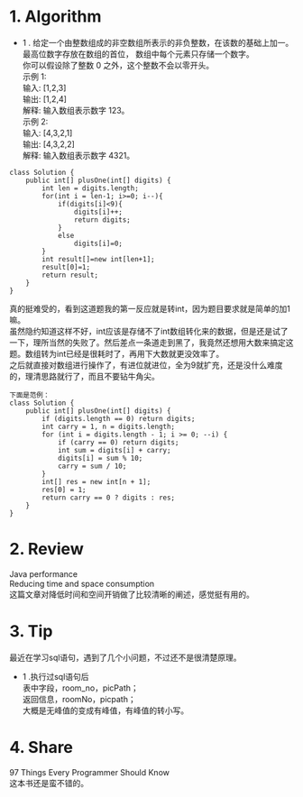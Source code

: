 # 1. Algorithm

- 1 . 
给定一个由整数组成的非空数组所表示的非负整数，在该数的基础上加一。  
最高位数字存放在数组的首位， 数组中每个元素只存储一个数字。  
你可以假设除了整数 0 之外，这个整数不会以零开头。  
示例 1:  
输入: [1,2,3]  
输出: [1,2,4]  
解释: 输入数组表示数字 123。  
示例 2:  
输入: [4,3,2,1]  
输出: [4,3,2,2]  
解释: 输入数组表示数字 4321。  

```
class Solution {  
    public int[] plusOne(int[] digits) {  
        int len = digits.length;  
        for(int i = len-1; i>=0; i--){  
            if(digits[i]<9){  
                digits[i]++;  
                return digits;  
            }  
            else  
                digits[i]=0;  
        }  
        int result[]=new int[len+1];  
        result[0]=1;  
        return result;  
    }  
}  
```
真的挺难受的，看到这道题我的第一反应就是转int，因为题目要求就是简单的加1嘛。  
虽然隐约知道这样不好，int应该是存储不了int数组转化来的数据，但是还是试了一下，理所当然的失败了。然后差点一条道走到黑了，我竟然还想用大数来搞定这题。数组转为int已经是很耗时了，再用下大数就更没效率了。  
之后就直接对数组进行操作了，有进位就进位，全为9就扩充，还是没什么难度的，理清思路就行了，而且不要钻牛角尖。  

```
下面是范例：
class Solution {  
    public int[] plusOne(int[] digits) {  
        if (digits.length == 0) return digits;  
        int carry = 1, n = digits.length;  
        for (int i = digits.length - 1; i >= 0; --i) {  
            if (carry == 0) return digits;  
            int sum = digits[i] + carry;  
            digits[i] = sum % 10;  
            carry = sum / 10;  
        }  
        int[] res = new int[n + 1];  
        res[0] = 1;  
        return carry == 0 ? digits : res;  
    }  
}
```
# 2. Review
Java performance  
Reducing time and space consumption  
这篇文章对降低时间和空间开销做了比较清晰的阐述，感觉挺有用的。  
# 3. Tip
最近在学习sql语句，遇到了几个小问题，不过还不是很清楚原理。    
- 1 .执行过sql语句后  
表中字段，room_no，picPath；  
返回信息，roomNo，picpath；  
大概是无峰值的变成有峰值，有峰值的转小写。  
# 4. Share
97 Things Every Programmer Should Know  
这本书还是蛮不错的。  
